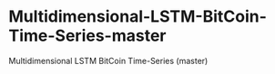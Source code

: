 # Multidimensional-LSTM-BitCoin-Time-Series-master
Multidimensional LSTM BitCoin Time-Series (master)
